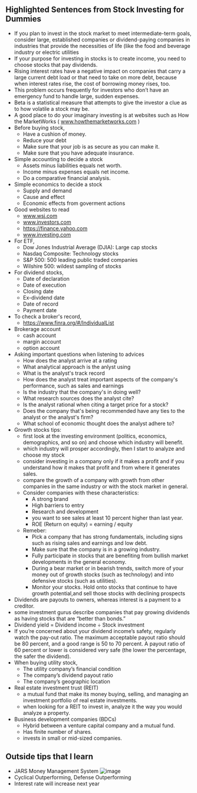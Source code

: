 ## Highlighted Sentences from Stock Investing for Dummies
* If you plan to invest in the stock market to meet intermediate-term goals, consider large, established companies or dividend-paying companies in industries that 
provide the necessities of life (like the food and beverage industry or electric utilities
* If your purpose for investing in stocks is to create income, you need to choose stocks that pay dividends.
* Rising interest rates have a negative impact on companies that carry a large current debt load or that need to take on more debt, because when interest rates rise,
the cost of borrowing money rises, too.
* This problem occurs frequently for investors who don’t have an emergency fund to handle large, sudden expenses.
* Beta is a statistical measure that attempts to give the investor a clue as to how volatile a stock may be.
* A good place to do your imaginary investing is at websites such as How the MarketWorks ( www.howthemarketworks.com )
* Before buying stock,
    * Have a cushion of money.
    * Reduce your debt 
    * Make sure that your job is as secure as you can make it.
    * Make sure that you have adequate insurance.
* Simple accounting to decide a stock
   * Assets minus liabilities equals net worth.
   * Income minus expenses equals net income.
   * Do a comparative financial analysis.
* Simple economics to decide a stock
   * Supply and demand
   * Cause and effect
   * Economic effects from goverment actions
* Good websites to read
   * www.wsj.com
   * www.investors.com
   * https://finance.yahoo.com
   * www.investing.com
* For ETF,
   * Dow Jones Industrial Average (DJIA): Large cap stocks
   * Nasdaq Composite: Technology stocks
   * S&P 500: 500 leading public traded companies
   * Wilshire 500: wildest sampling of stocks
* For dividend stocks,
   * Date of declaration
   * Date of execution
   * Closing date
   * Ex-dividend date
   * Date of record
   * Payment date
* To check a broker's record,
   * https://www.finra.org/#/IndividualList
* Brokerage account
   * cash account
   * margin account
   * option account
* Asking important questions when listening to advices
   * How does the analyst arrive at a rating
   * What analytical approach is the anlyst using
   * What is the analyst's track record
   * How does the analyst treat important aspects of the company's performance, such as sales and earnings
   * Is the industry that the company's in doing well?
   * What research sources does the analyst cite?
   * Is the analyst rational when citing a target price for a stock?
   * Does the company that's being recommended have any ties to the analyst or the analyst's firm?
   * What school of economic thought does the analyst adhere to?
* Growth stocks tips:
   * first look at the investing environment (politics, economics, demographics, and so on) and choose which industry will benefit.
   * which industry will prosper accordingly, then I start to analyze and choose my stock
   * consider investing in a company only if it makes a profit and if you understand how it makes that profit and from where it generates sales.
   * compare the growth of a company with growth from other companies in the same industry or with the stock market in general.
   * Consider companies with these characteristics:
      * A strong brand
      * High barriers to entry
      * Research and development
      * you want to see sales at least 10 percent higher than last year.
      * ROE (Return on equity) = earning / equity
   * Remeber:
      * Pick a company that has strong fundamentals, including signs such as rising sales and earnings and low debt.
      * Make sure that the company is in a growing industry.
      * Fully participate in stocks that are benefiting from bullish market developments in the general economy.
      * During a bear market or in bearish trends, switch more of your money out of growth stocks (such as technology) and into defensive stocks (such as utilities).
      * Monitor your stocks. Hold onto stocks that continue to have growth potential,and sell those stocks with declining prospects
* Dividends are payouts to owners, whereas interest is a payment to a creditor.
* some investment gurus describe companies that pay growing dividends as having stocks that are “better than bonds.”
* Dividend yield = Dividend income ÷ Stock investment
* If you’re concerned about your dividend income’s safety, regularly watch the pay-out ratio. The maximum acceptable payout ratio should be 80 percent, and a good range is 50 to 70 percent. A payout ratio of 60 percent or lower is considered very safe (the lower the percentage, the safer the dividend).
* When buying utility stock,
   * The utility company’s financial condition
   * The company’s dividend payout ratio
   * The company’s geographic location
* Real estate investment trust (REIT)
   * a mutual fund that make its money buying, selling, and managing an investment portfolio of real estate investments.
   * when looking for a REIT to invest in, analyze it the way you would analyze a property.
* Business development companies (BDCs)
   * Hybrid between a venture capital company and a mutual fund.
   * Has finite number of shares.
   * invests in small or mid-sized companies.
## Outside tips that I learn
* JARS Money Management System
![image](https://user-images.githubusercontent.com/42656921/145154166-b84952c9-8295-4fd5-936b-8e64977f3fb6.png)
* Cyclical Outperforming, Defense Outperforming
* Interest rate will increase next year

